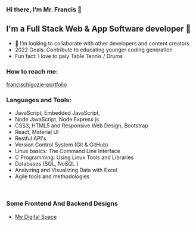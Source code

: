 ### Hi there, I’m Mr. Francis 👋  

## I'm a Full Stack Web & App Software developer 👀 
- 💞️ I’m looking to collaborate with other developers and content creators
- 2022 Goals: Contribute to educating younger coding generation
- Fun fact: I love to paly Table Tennis / Drums

### How to reach me:

[francischigozie-portfolio](https://www.chigoziefrancis-portfolio.dev/dist/)

### Languages and Tools:

- JavaScript, Embedded JavaScript,
- Node JavaScript, Node Express js
- CSS3, HTML5 and Responsive Web Design, Bootstrap
- React, Material UI
- Restful API's
- Version Control System (Git & GitHub)
- Linux basics: The Command Line Interface
- C Programming: Using Linux Tools and Libraries
- Databases (SQL, NoSQL )
- Analyzing and Visualizing Data with Excel
- Agile tools and methodologies

<br>

### Some Frontend And Backend Designs
<!-- BLOG-POST-LIST:START -->
- [My Digital Space](https://digitalexhibition.herokuapp.com/)

<!-- BLOG-POST-LIST:END -->


<!---
francisChigozie/francisChigozie is a ✨ special ✨ repository because its `README.md` (this file) appears on your GitHub profile.
You can click the Preview link to take a look at your changes.
--->
